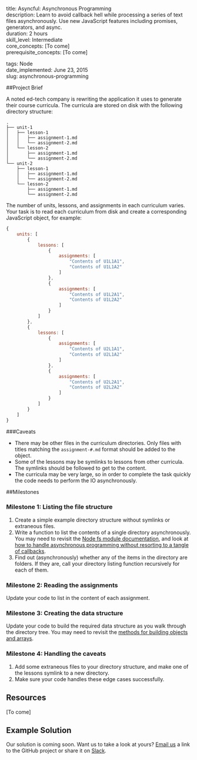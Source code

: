 title:                  Asyncful: Asynchronous Programming  
description:            Learn to avoid callback hell while processing a series of text files asynchronously. Use new JavaScript features including promises, generators, and async.  
duration:               2 hours  
skill_level:            Intermediate  
core_concepts:          [To come]  
prerequisite_concepts:  [To come]  

tags:                   Node  
date_implemented:       June 23, 2015  
slug:                   asynchronous-programming  


##Project Brief

A noted ed-tech company is rewriting the application it uses to generate their course curricula.  The curricula are stored on disk with the following directory structure:

```
.
├── unit-1
│   ├── lesson-1
│   │   ├── assignment-1.md
│   │   └── assignment-2.md
│   └── lesson-2
│       ├── assignment-1.md
│       └── assignment-2.md
└── unit-2
    ├── lesson-1
    │   ├── assignment-1.md
    │   └── assignment-2.md
    └── lesson-2
        ├── assignment-1.md
        └── assignment-2.md
```

The number of units, lessons, and assignments in each curriculum varies.  Your task is to read each curriculum from disk and create a corresponding JavaScript object, for example:

```js
{
    units: [
        {
            lessons: [
                {
                    assignments: [
                        "Contents of U1L1A1",
                        "Contents of U1L1A2"
                    ]
                },
                {
                    assignments: [
                        "Contents of U1L2A1",
                        "Contents of U1L2A2"
                    ]
                }
            ]
        },
        {
            lessons: [
                {
                    assignments: [
                        "Contents of U2L1A1",
                        "Contents of U2L1A2"
                    ]
                },
                {
                    assignments: [
                        "Contents of U2L2A1",
                        "Contents of U2L2A2"
                    ]
                }
            ]
        }
    ]
}
```


###Caveats

* There may be other files in the curriculum directories.  Only files with titles matching the `assignment-#.md` format should be added to the object.
* Some of the lessons may be symlinks to lessons from other curricula.  The symlinks should be followed to get to the content.
* The curricula may be very large, so in order to complete the task quickly the code needs to perform the IO asynchronously.

##Milestones

### Milestone 1: Listing the file structure

1. Create a simple example directory structure without symlinks or extraneous files.
2. Write a function to list the contents of a single directory asynchronously.  You may need to revisit the [Node fs module documentation](https://nodejs.org/api/fs.html), and look at [how to handle asynchronous programming without resorting to a tangle of callbacks](https://courses.thinkful.com/tfl-001v1/lesson/4.2).
3. Find out (asynchronously) whether any of the items in the directory are folders. If they are, call your directory listing function recursively for each of them.

### Milestone 2: Reading the assignments

Update your code to list in the content of each assignment.

### Milestone 3: Creating the data structure

Update your code to build the required data structure as you walk through the directory tree.  You may need to revisit the [methods for building objects and arrays](https://courses.thinkful.com/tfl-001v1/assignment/1.1.2).

### Milestone 4: Handling the caveats

1. Add some extraneous files to your directory structure, and make one of the lessons symlink to a new directory.
2. Make sure your code handles these edge cases successfully.

## Resources

[To come]

## Example Solution

Our solution is coming soon. Want us to take a look at yours? [Email us](dan@thinkful.com) a link to the GitHub project or share it on [Slack](https://thinkful-students.slack.com).
